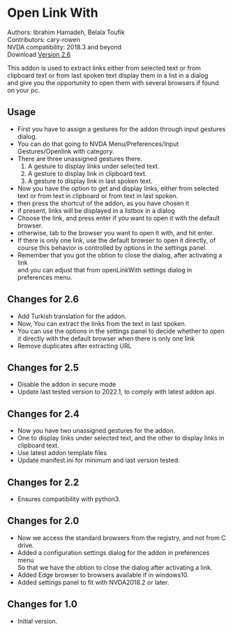 # Open Link With #

Authors: Ibrahim Hamadeh, Belala Toufik  
Contributors: cary-rowen  
NVDA compatibility: 2018.3 and beyond   
Download [Version 2.6][1]  

This addon is used to extract links either from selected text or from clipboard text or from last spoken text
display them in a list in a dialog  
and give you the opportunity to open them with several browsers if found on your pc.

## Usage

*	First you have to assign a gestures for the addon through input gestures dialog.  
*	You can do that going to NVDA Menu/Preferences/Input Gestures/Openlink with category.  
*	There are three unassigned gestures there.  
	1.	A gesture to display links under selected text.  
	2.	A gesture to display link in clipboard text.  
	3.	A gesture to display link in last spoken text.  
*	Now you have the option to get and display links, either from selected text or from text in clipboard or from text in last spoken.  
*	then press the shortcut of the addon, as you have chosen it  
*	if present, links will be displayed in a listbox in a dialog  
*	Choose the link, and press enter if you want to open it with the default browser.  
*	otherwise, tab to the browser you want to open it with, and hit enter.  
*	If there is only one link, use the default browser to open it directly, of course this behavior is controlled by options in the settings panel.
*	Remember that you got the obtion to close the dialog, after activating a link  
and you can adjust that from openLinkWith settings dialog in preferences menu.  

## Changes for 2.6 ##

*	Add Turkish translation for the addon.
*	Now, You can extract the links from the text in last spoken.
*	You can use the options in the settings panel to decide whether to open it directly with the default browser when there is only one link
*	Remove duplicates after extracting URL

## Changes for 2.5 ##

*	Disable the addon in secure mode
*	Update last tested version to 2022.1, to comply with latest addon api.

## Changes for 2.4 ##

*	Now you have two unassigned gestures for the addon.  
*	One to display links under selected text, and the other to display links in clipboard text.   
*	Use latest addon template files  
*	Update manifest.ini for minimum and last version tested.  

## Changes for 2.2 ##
*	Ensures compatibility with python3.  

## Changes for 2.0 ##

*	Now we access the standard browsers from the registry, and not from C drive.
*	Added a configuration settings dialog for the addon in preferences menu  
So that we have the obtion to close the dialog after activating a link.
*	Added Edge browser to browsers available if in windows10.
*	Added settings panel to  fit  with NVDA2018.2 or later.

## Changes for 1.0 ##

*	Initial version.

[1]: https://github.com/ibrahim-s/openLinkWith/releases/download/v2.6/openLinkWith-2.6.nvda-addon
